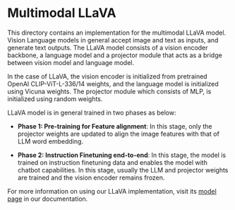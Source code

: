 # Multimodal LLaVA

This directory contains an implementation for the multimodal LLaVA model. Vision Language models in general accept image and text as inputs, and generate text outputs. The LLaVA model consists of a vision encoder backbone, a language model and a projector module that acts as a bridge between vision model and language model.

In the case of LLaVA, the vision encoder is initialized from pretrained OpenAI CLIP-ViT-L-336/14 weights, and the language model is initialized using Vicuna weights. The projector module which consists of MLP, is initialized using random weights.

LLaVA model is in general trained in two phases as below:
- **Phase 1: Pre-training for Feature alignment**: In this stage, only the projector weights are updated to align the image features with that of LLM word embedding.

- **Phase 2: Instruction Finetuning end-to-end**: In this stage, the model is trained on instruction finetuning data and enables the model with chatbot capabilities. In this stage, usually the LLM and projector weights are trained and the vision encoder remains frozen.

For more information on using our LLaVA implementation, visit its [model page](https://training-docs.cerebras.ai/rel-2.5.0/model-zoo/models/multimodal/llava) in our documentation.
